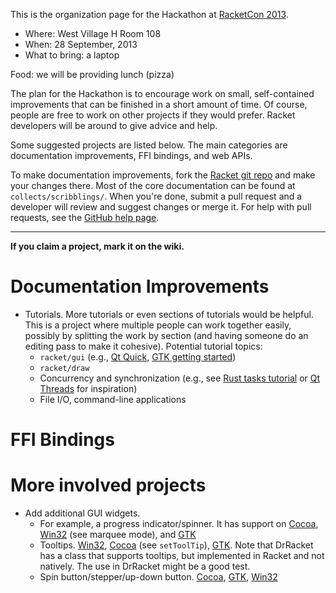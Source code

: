 This is the organization page for the Hackathon at [RacketCon 2013](http://con.racket-lang.org/).

* Where: West Village H Room 108
* When:  28 September, 2013
* What to bring: a laptop

Food: we will be providing lunch (pizza)

The plan for the Hackathon is to encourage work on small, self-contained improvements that can be finished in a short amount of time. Of course, people are free to work on other projects if they would prefer. Racket developers will be around to give advice and help.

Some suggested projects are listed below. The main categories are documentation improvements, FFI bindings, and web APIs.

To make documentation improvements, fork the [Racket git repo](https://github.com/plt/racket) and make your changes there. Most of the core documentation can be found at `collects/scribblings/`. When you're done, submit a pull request and a developer will review and suggest changes or merge it. For help with pull requests, see the [GitHub help page](https://help.github.com/articles/using-pull-requests).

***

**If you claim a project, mark it on the wiki.**

# Documentation Improvements

* Tutorials. More tutorials or even sections of tutorials would be helpful. This is a project where multiple people can work together easily, possibly by splitting the work by section (and having someone do an editing pass to make it cohesive). Potential tutorial topics:
  - `racket/gui` (e.g., [Qt Quick](http://qt-project.org/doc/qt-5.1/qtdoc/gettingstartedqml.html), [GTK getting started](https://developer.gnome.org/gtk3/stable/gtk-getting-started.html))
  - `racket/draw`
  - Concurrency and synchronization (e.g., see [Rust tasks tutorial](http://static.rust-lang.org/doc/tutorial-tasks.html) or [Qt Threads](http://qt-project.org/doc/qt-5.1/qtcore/thread-basics.html) for inspiration)
  - File I/O, command-line applications

# FFI Bindings

# More involved projects

* Add additional GUI widgets.
  - For example, a progress indicator/spinner. It has support on [Cocoa](https://developer.apple.com/library/mac/#documentation/Cocoa/Reference/ApplicationKit/Classes/nsprogressindicator_Class/Reference/Reference.html), [Win32](http://msdn.microsoft.com/en-us/library/windows/desktop/bb760816%28v=vs.85%29.aspx) (see marquee mode), and [GTK](https://developer.gnome.org/gtk3/stable/GtkSpinner.html)
  - Tooltips. [Win32](http://msdn.microsoft.com/en-us/library/windows/desktop/bb760250%28v=vs.85%29.aspx), [Cocoa](https://developer.apple.com/library/mac/#documentation/Cocoa/Reference/ApplicationKit/Classes/NSView_Class/Reference/NSView.html) (see `setToolTip`), [GTK](https://developer.gnome.org/gtk3/3.7/GtkTooltip.html). Note that DrRacket has a class that supports tooltips, but implemented in Racket and not natively. The use in DrRacket might be a good test.
  - Spin button/stepper/up-down button. [Cocoa](https://developer.apple.com/library/mac/#documentation/cocoa/reference/ApplicationKit/Classes/NSStepper_Class/Reference/Reference.html), [GTK](https://developer.gnome.org/gtk3/stable/GtkSpinButton.html), [Win32](http://msdn.microsoft.com/en-us/library/windows/desktop/bb759889%28v=vs.85%29.aspx)